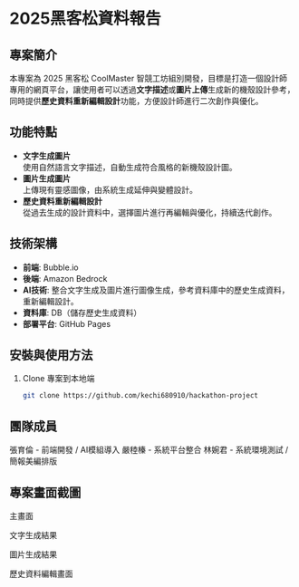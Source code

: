 # 2025黑客松資料報告

## 專案簡介
本專案為 2025 黑客松 CoolMaster 智競工坊組別開發，目標是打造一個設計師專用的網頁平台，讓使用者可以透過**文字描述**或**圖片上傳**生成新的機殼設計參考，同時提供**歷史資料重新編輯設計**功能，方便設計師進行二次創作與優化。

## 功能特點
- **文字生成圖片**  
  使用自然語言文字描述，自動生成符合風格的新機殼設計圖。
- **圖片生成圖片**  
  上傳現有靈感圖像，由系統生成延伸與變體設計。
- **歷史資料重新編輯設計**  
  從過去生成的設計資料中，選擇圖片進行再編輯與優化，持續迭代創作。

## 技術架構
- **前端**: Bubble.io
- **後端**: Amazon Bedrock
- **AI技術**: 整合文字生成及圖片進行圖像生成，參考資料庫中的歷史生成資料，重新編輯設計。
- **資料庫**: DB（儲存歷史生成資料）
- **部署平台**: GitHub Pages

## 安裝與使用方法
1. Clone 專案到本地端
   ```bash
   git clone https://github.com/kechi680910/hackathon-project

## 團隊成員

張育倫 - 前端開發 / AI模組導入
嚴稑榛 - 系統平台整合
林婉君 - 系統環境測試 / 簡報美編排版

## 專案畫面截圖

主畫面

文字生成結果

圖片生成結果

歷史資料編輯畫面



